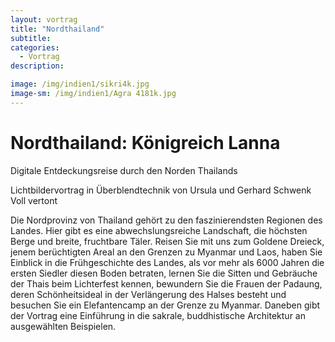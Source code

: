 ```yaml
---
layout: vortrag
title: "Nordthailand"
subtitle: 
categories:
  - Vortrag
description: 

image: /img/indien1/sikri4k.jpg
image-sm: /img/indien1/Agra 4181k.jpg
---
```

Nordthailand: Königreich Lanna
==================================
 
Digitale Entdeckungsreise durch den Norden Thailands

Lichtbildervortrag in Überblendtechnik
von Ursula und Gerhard Schwenk
Voll vertont

Die Nordprovinz von Thailand gehört zu den faszinierendsten Regionen des Landes. Hier gibt es eine abwechslungsreiche Landschaft, die höchsten Berge und breite, fruchtbare Täler. 
Reisen Sie mit uns zum Goldene Dreieck, jenem berüchtigten Areal an den Grenzen zu Myanmar und Laos, haben Sie Einblick in die Frühgeschichte des Landes, als vor mehr als 6000 Jahren die ersten Siedler diesen Boden betraten, lernen Sie die Sitten und Gebräuche der Thais beim Lichterfest kennen, bewundern Sie die Frauen der Padaung, deren Schönheitsideal in der Verlängerung des Halses besteht und besuchen Sie ein Elefantencamp an der Grenze zu Myanmar. Daneben gibt der Vortrag eine Einführung in die sakrale, buddhistische Architektur an ausgewählten Beispielen.
